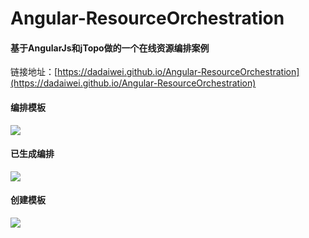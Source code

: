 # Angular-ResourceOrchestration
#### 基于AngularJs和jTopo做的一个在线资源编排案例 ####  
链接地址：[https://dadaiwei.github.io/Angular-ResourceOrchestration](https://dadaiwei.github.io/Angular-ResourceOrchestration)  
#### 编排模板 ####
![](https://i.imgur.com/6UQ5XJa.jpg)
#### 已生成编排 ####
![](https://i.imgur.com/BfomX5X.jpg)
#### 创建模板 ####
![](https://i.imgur.com/qkQfrQ3.jpg)
